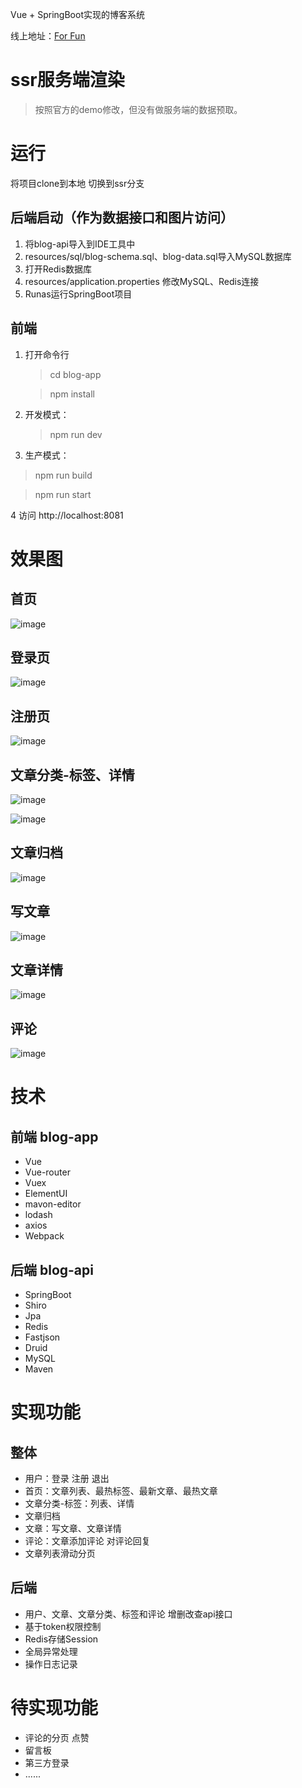 
Vue + SpringBoot实现的博客系统

线上地址：<a href="http://39.105.27.17" target="_blank">For Fun</a>

# ssr服务端渲染

> 按照官方的demo修改，但没有做服务端的数据预取。

# 运行

将项目clone到本地 切换到ssr分支

## 后端启动（作为数据接口和图片访问）
1. 将blog-api导入到IDE工具中
2. resources/sql/blog-schema.sql、blog-data.sql导入MySQL数据库
3. 打开Redis数据库
4. resources/application.properties 修改MySQL、Redis连接
5. Runas运行SpringBoot项目

## 前端

1. 打开命令行
	> cd blog-app

	> npm install

2. 开发模式：
	> npm run dev

3. 生产模式：
  > npm run build

  > npm run start

4 访问 http://localhost:8081

# 效果图

## 首页

![image](https://github.com/shimh-develop/blog-vue-springboot/blob/master/document/index2.png)

## 登录页
![image](https://github.com/shimh-develop/blog-vue-springboot/blob/master/document/login.png)

## 注册页
![image](https://github.com/shimh-develop/blog-vue-springboot/blob/master/document/register.png)

## 文章分类-标签、详情
![image](https://github.com/shimh-develop/blog-vue-springboot/blob/master/document/ct.png)

![image](https://github.com/shimh-develop/blog-vue-springboot/blob/master/document/ct-detail.png)

## 文章归档
![image](https://github.com/shimh-develop/blog-vue-springboot/blob/master/document/archive.png)

## 写文章
![image](https://github.com/shimh-develop/blog-vue-springboot/blob/master/document/write.png)

## 文章详情
![image](https://github.com/shimh-develop/blog-vue-springboot/blob/master/document/detail.png)

## 评论
![image](https://github.com/shimh-develop/blog-vue-springboot/blob/master/document/comment2.png)

# 技术

## 前端  blog-app

- Vue
- Vue-router
- Vuex
- ElementUI
- mavon-editor
- lodash
- axios
- Webpack

## 后端  blog-api

- SpringBoot
- Shiro
- Jpa
- Redis
- Fastjson
- Druid
- MySQL
- Maven

# 实现功能

## 整体

- 用户：登录 注册 退出
- 首页：文章列表、最热标签、最新文章、最热文章
- 文章分类-标签：列表、详情
- 文章归档
- 文章：写文章、文章详情
- 评论：文章添加评论 对评论回复
- 文章列表滑动分页

## 后端
- 用户、文章、文章分类、标签和评论 增删改查api接口
- 基于token权限控制
- Redis存储Session
- 全局异常处理
- 操作日志记录

# 待实现功能
- 评论的分页 点赞
- 留言板
- 第三方登录
- ......





